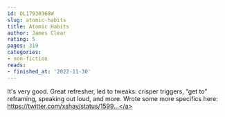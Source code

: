 ```yaml
---
id: OL17930368W
slug: atomic-habits
title: Atomic Habits
author: James Clear
rating: 5
pages: 319
categories:
- non-fiction
reads:
- finished_at: '2022-11-30'
---
```

It's very good. Great refresher, led to tweaks: crisper triggers, “get to” reframing, speaking out loud, and more. Wrote some more specifics here: <a target="_blank" rel="noopener nofollow" href="https://twitter.com/xshay/status/1599204881726066688">https://twitter.com/xshay/status/1599...</a>
